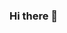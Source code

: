 ### Hi there 👋

<!--
**👋 ¡Hola! Soy Enrique Castelo
🎓 Estudiante de Licenciatura en Emprendimiento e Innovación en el Instituto Tecnológico de Sonora (ITSON).

🔬 Intereses: Mi enfoque principal radica en la investigación académica y el desarrollo de soluciones innovadoras. Actualmente, me encuentro inmerso en proyectos que exploran las fronteras del emprendimiento y la tecnología emergente.

🌐 Proyectos:

Investigación Académica: Desarrollo trabajos de investigación en el ámbito de los negocios, la innovación y las tecnologías emergentes.
Emprendimiento: Estoy planificando la apertura de una tienda de partes de computadoras como una empresa SAPI en México, con un modelo de distribución en toda América Latina.
🏢 Contexto Local: Mis proyectos y estudios están fuertemente orientados hacia el estado de Sonora, México, donde busco impulsar la innovación y el emprendimiento.

🤝 Colaboraciones: Estoy abierto a colaborar en proyectos relacionados con:

Innovación tecnológica
Emprendimiento
Investigación académica
Desarrollo de negocios
🔍 Objetivos:

Mostrar conocimiento y experiencia en el ámbito académico y empresarial.
Generar un impacto positivo en el entorno escolar y profesional.
💬 Conexiones: Interactúo con estudiantes universitarios y facultades académicas avanzadas, buscando siempre el aprendizaje y el intercambio de conocimientos.

📈 Metodología: Utilizo el método científico y la consulta entre pares para resolver problemas e investigar, asegurando explicaciones y argumentos basados en investigaciones científicas rigurosas.

🌟 Visión: Aportar valor mediante la innovación y el emprendimiento, fomentando el desarrollo tecnológico y económico en mi comunidad.

📫 Contáctame:

Email: enrique.valenzuela@potros.itson.edu.mx
LinkedIn: linkedin.com/in/enrique-castelo-0a5140184/
Twitter: https://x.com/EnriqueVzlaC
-->
